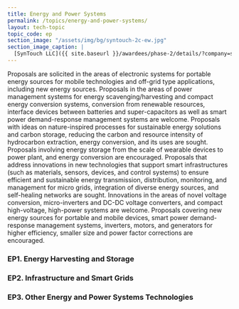 ```yaml
---
title: Energy and Power Systems
permalink: /topics/energy-and-power-systems/
layout: tech-topic
topic_code: ep
section_image: "/assets/img/bg/syntouch-2c-ew.jpg"
section_image_caption: |
  [SynTouch LLC]({{ site.baseurl }}/awardees/phase-2/details/?company=syntouch-llc#syntouch-llc) BioTac Toccare provides tactile evaluations that are consistent, quantifiable, and reflective of human perceptions.
---
```


Proposals are solicited in the areas of electronic systems for portable energy sources for mobile technologies and off-grid type applications, including new energy sources. Proposals in the areas of power management systems for energy scavenging/harvesting and compact energy conversion systems, conversion from renewable resources, interface devices between batteries and super-capacitors as well as smart power demand-response management systems are welcome. Proposals with ideas on nature-inspired processes for sustainable energy solutions and carbon storage, reducing the carbon and resource intensity of hydrocarbon extraction, energy conversion, and its uses are sought. Proposals involving energy storage from the scale of wearable devices to power plant, and energy conversion are encouraged. Proposals that address innovations in new technologies that support smart infrastructures (such as materials, sensors, devices, and control systems) to ensure efficient and sustainable energy transmission, distribution, monitoring, and management for micro grids, integration of diverse energy sources, and self-healing networks are sought. Innovations in the areas of novel voltage conversion, micro-inverters and DC-DC voltage converters, and compact high-voltage, high-power systems are welcome. Proposals covering new energy sources for portable and mobile devices, smart power demand-response management systems, inverters, motors, and generators for higher efficiency, smaller size and power factor corrections are encouraged.

### EP1. Energy Harvesting and Storage

### EP2. Infrastructure and Smart Grids

### EP3. Other Energy and Power Systems Technologies



